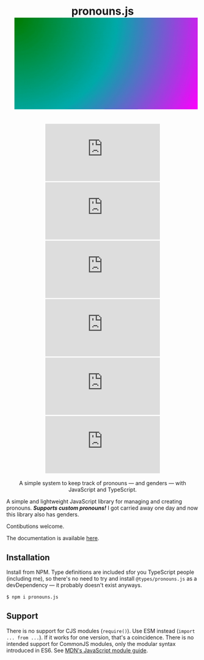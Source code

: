 <div align="center">

<h1 style="margin-bottom:0;">pronouns.js</h1>

<img src="https://raw.githubusercontent.com/akpi816218/pronouns.js/gitmaster/files/pronouns.js_animated_banner.gif" style="width:1200px;max-width:50vw;margin:1.5em;margin-top:0;">

<br>

![package-version-npm](https://img.shields.io/npm/v/pronouns.js)
![npm-downloads](https://img.shields.io/npm/dt/pronouns.js)
![npm-dependency-versions](https://img.shields.io/librariesio/release/npm/pronouns.js)
![github-latest-commit](https://img.shields.io/github/last-commit/akpi816218/pronouns.js)
![github-stars](https://img.shields.io/github/stars/akpi816218/pronouns.js?style=social)
![license-npm](https://img.shields.io/npm/l/pronouns.js)

A simple system to keep track of pronouns — and genders — with JavaScript and TypeScript.

</div>

A simple and lightweight JavaScript library for managing and creating pronouns. **_Supports custom pronouns!_**
I got carried away one day and now this library also has genders.

Contibutions welcome.

The documentation is available [here](/?api).

## Installation

Install from NPM. Type definitions are included sfor you TypeScript people (including me), so there's no need to try and install `@types/pronouns.js` as a devDependency — it probably doesn't exist anyways.

```bash
$ npm i pronouns.js
```

## Support

There is no support for CJS modules (`require()`). Use ESM instead (`import ... from ...`). If it works for one version, that's a coincidence. There is no intended support for CommonJS modules, only the modular syntax introduced in ES6. See [MDN's JavaScript module guide](https://developer.mozilla.org/en-US/docs/Web/JavaScript/Guide/Modules).

